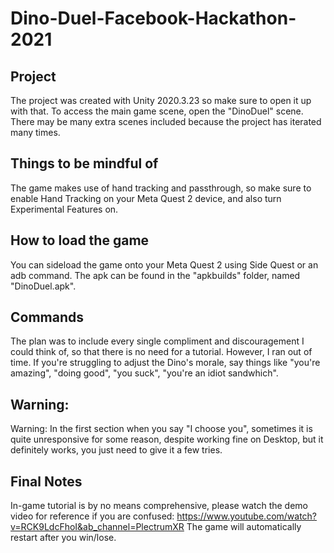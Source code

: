# Dino-Duel-Facebook-Hackathon-2021
## Project
The project was created with Unity 2020.3.23 so make sure to open it up with that. To access the main game scene, open the "DinoDuel" scene. There may be many extra scenes included because the project has iterated many times.

## Things to be mindful of
The game makes use of hand tracking and passthrough, so make sure to enable Hand Tracking on your Meta Quest 2 device, and also turn Experimental Features on.
## How to load the game
You can sideload the game onto your Meta Quest 2 using Side Quest or an adb command. The apk can be found in the "apkbuilds" folder, named "DinoDuel.apk".
## Commands
The plan was to include every single compliment and discouragement I could think of, so that there is no need for a tutorial. However, I ran out of time. If you're struggling to adjust the Dino's morale, say things like "you're amazing", "doing good", "you suck", "you're an idiot sandwhich".
## Warning:
Warning: In the first section when you say "I choose you", sometimes it is quite unresponsive for some reason, despite working fine on Desktop, but it definitely works, you just need to give it a few tries.
## Final Notes
In-game tutorial is by no means comprehensive, please watch the demo video for reference if you are confused: https://www.youtube.com/watch?v=RCK9LdcFhoI&ab_channel=PlectrumXR
The game will automatically restart after you win/lose.


